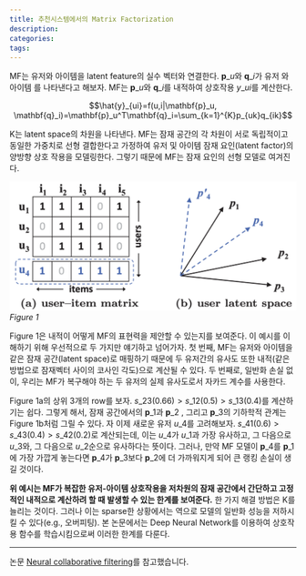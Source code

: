 ```yaml
---
title: 추천시스템에서의 Matrix Factorization
description:
categories:
tags:
---
```


MF는 유저와 아이템을 latent feature의 실수 벡터와 연결한다. $\mathbf{p}\_u$와 $\mathbf{q}\_i$가 유저 와 아이템 를 나타낸다고 해보자. MF는 $\mathbf{p}\_u$와 $\mathbf{q}\_i$를 내적하여 상호작용 $y\_{ui}$를 계산한다.

$$\hat{y}_{ui}=f(u,i|\mathbf{p}_u, \mathbf{q}_i)=\mathbf{p}_u^T\mathbf{q}_i=\sum_{k=1}^{K}p_{uk}q_{ik}$$

K는 latent space의 차원을 나타낸다. MF는 잠재 공간의 각 차원이 서로 독립적이고 동일한 가중치로 선형 결합한다고 가정하여 유저 및 아이템 잠재 요인(latent factor)의 양방향 상호 작용을 모델링한다. 그렇기 때문에 MF는 잠재 요인의 선형 모델로 여겨진다.

![0](/assets/images/mf_matrix_vector.png)*Figure 1*

Figure 1은 내적이 어떻게 MF의 표현력을 제안할 수 있는지를 보여준다. 이 예시를 이해하기 위해 우선적으로 두 가지만 얘기하고 넘어가자. 첫 번째, MF는 유저와 아이템을 같은 잠재 공간(latent space)로 매핑하기 때문에 두 유저간의 유사도 또한 내적(같은 방법으로 잠재벡터 사이의 코사인 각도)으로 계산될 수 있다. 두 번째로, 일반화 손실 없이, 우리는 MF가 복구해야 하는 두 유저의 실제 유사도로서 자카드 계수를 사용한다.

Figure 1a의 상위 3개의 row를 보자. $s\_{23}(0.66) > s\_{12}(0.5) > s\_{13}(0.4)$를 계산하기는 쉽다. 그렇게 해서, 잠재 공간에서의 $\mathbf{p}\_1$과 $\mathbf{p}\_2$ , 그리고 $\mathbf{p}\_3$의 기하학적 관계는 Figure 1b처럼 그릴 수 있다. 자 이제 새로운 유저 $u\_4$를 고려해보자. $s\_{41}(0.6) > s\_{43}(0.4) > s\_{42}(0.2)$로 계산되는데, 이는 $u\_4$가 $u\_1$과 가장 유사하고, 그 다음으로 $u\_3$와, 그 다음으로  $u\_2$순으로 유사하다는 뜻이다. 그러나, 만약 MF 모델이 $\mathbf{p}\_4$를 $\mathbf{p}\_1$에 가장 가깝게 놓는다면 $\mathbf{p}\_4$가 $\mathbf{p}\_3$보다 $\mathbf{p}\_2$에 더 가까워지게 되어 큰 랭킹 손실이 생길 것이다.

**위 예시는 MF가 복잡한 유저-아이템 상호작용을 저차원의 잠재 공간에서 간단하고 고정적인 내적으로 계산하려 할 때 발생할 수 있는 한계를 보여준다.** 한 가지 해결 방법은 K를 늘리는 것이다. 그러나 이는 sparse한 상황에서는 역으로 모델의 일반화 성능을 저하시킬 수 있다(e.g., 오버피팅). 본 논문에서는 Deep Neural Network를 이용하여 상호작용 함수를 학습시킴으로써 이러한 한계를 다룬다.

---

논문 [Neural collaborative filtering](https://scholar.google.com/scholar_url?url=https://dl.acm.org/doi/abs/10.1145/3038912.3052569&hl=ko&sa=T&oi=gsb&ct=res&cd=0&d=10512556053489171897&ei=cfLpZOaVLO-K6rQP0JaGmAc&scisig=AFWwaea7W94dEnHbLQdaVDdt7Lzf)를 참고했습니다.